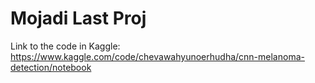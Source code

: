# Mojadi Last Proj


Link to the code in Kaggle: https://www.kaggle.com/code/chevawahyunoerhudha/cnn-melanoma-detection/notebook
